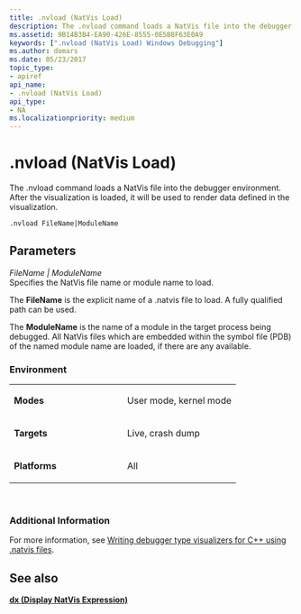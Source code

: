 ```yaml
---
title: .nvload (NatVis Load)
description: The .nvload command loads a NatVis file into the debugger environment. After the visualization is loaded, it will be used to render data defined in the visualization.
ms.assetid: 9B14B3B4-EA90-426E-8555-0E5B8F63E0A9
keywords: [".nvload (NatVis Load) Windows Debugging"]
ms.author: domars
ms.date: 05/23/2017
topic_type:
- apiref
api_name:
- .nvload (NatVis Load)
api_type:
- NA
ms.localizationpriority: medium
---
```


# .nvload (NatVis Load)


The .nvload command loads a NatVis file into the debugger environment. After the visualization is loaded, it will be used to render data defined in the visualization.

```dbgcmd
.nvload FileName|ModuleName   
```

## <span id="Parameters"></span><span id="parameters"></span><span id="PARAMETERS"></span>Parameters


<span id="_______FileName___ModuleName______"></span><span id="_______filename___modulename______"></span><span id="_______FILENAME___MODULENAME______"></span> *FileName | ModuleName*   
Specifies the NatVis file name or module name to load.

The **FileName** is the explicit name of a .natvis file to load. A fully qualified path can be used.

The **ModuleName** is the name of a module in the target process being debugged. All NatVis files which are embedded within the symbol file (PDB) of the named module name are loaded, if there are any available.

### <span id="Environment"></span><span id="environment"></span><span id="ENVIRONMENT"></span>Environment

<table>
<colgroup>
<col width="50%" />
<col width="50%" />
</colgroup>
<tbody>
<tr class="odd">
<td align="left"><p><strong>Modes</strong></p></td>
<td align="left"><p>User mode, kernel mode</p></td>
</tr>
<tr class="even">
<td align="left"><p><strong>Targets</strong></p></td>
<td align="left"><p>Live, crash dump</p></td>
</tr>
<tr class="odd">
<td align="left"><p><strong>Platforms</strong></p></td>
<td align="left"><p>All</p></td>
</tr>
</tbody>
</table>

 

### <span id="Additional_Information"></span><span id="additional_information"></span><span id="ADDITIONAL_INFORMATION"></span>Additional Information

For more information, see [Writing debugger type visualizers for C++ using .natvis files](https://code.msdn.microsoft.com/windowsdesktop/Writing-type-visualizers-2eae77a2).

## <span id="see_also"></span>See also


[**dx (Display NatVis Expression)**](dx--display-visualizer-variables-.md)

 

 






